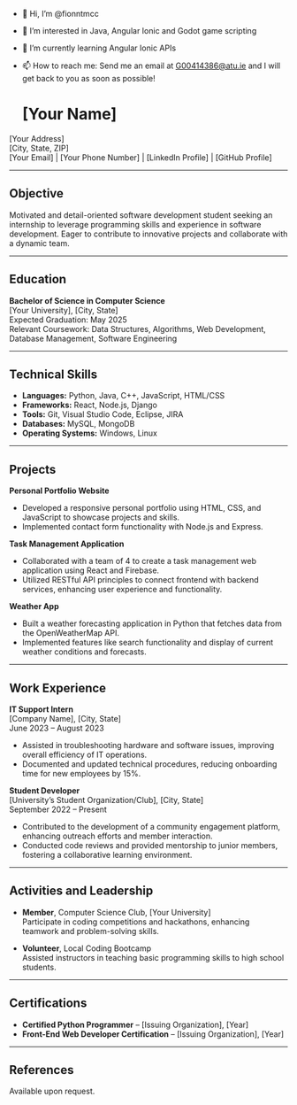 - 👋 Hi, I’m @fionntmcc
- 👀 I’m interested in Java, Angular Ionic and Godot game scripting
- 🌱 I’m currently learning Angular Ionic APIs
- 📫 How to reach me:
    Send me an email at G00414386@atu.ie and I will get back to you as soon as possible!

  # [Your Name]
[Your Address]  
[City, State, ZIP]  
[Your Email] | [Your Phone Number] | [LinkedIn Profile] | [GitHub Profile]

---

## Objective

Motivated and detail-oriented software development student seeking an internship to leverage programming skills and experience in software development. Eager to contribute to innovative projects and collaborate with a dynamic team.

---

## Education

**Bachelor of Science in Computer Science**  
[Your University], [City, State]  
Expected Graduation: May 2025  
Relevant Coursework: Data Structures, Algorithms, Web Development, Database Management, Software Engineering

---

## Technical Skills

- **Languages:** Python, Java, C++, JavaScript, HTML/CSS
- **Frameworks:** React, Node.js, Django
- **Tools:** Git, Visual Studio Code, Eclipse, JIRA
- **Databases:** MySQL, MongoDB
- **Operating Systems:** Windows, Linux

---

## Projects

**Personal Portfolio Website**  
- Developed a responsive personal portfolio using HTML, CSS, and JavaScript to showcase projects and skills.
- Implemented contact form functionality with Node.js and Express.

**Task Management Application**  
- Collaborated with a team of 4 to create a task management web application using React and Firebase.
- Utilized RESTful API principles to connect frontend with backend services, enhancing user experience and functionality.

**Weather App**  
- Built a weather forecasting application in Python that fetches data from the OpenWeatherMap API.
- Implemented features like search functionality and display of current weather conditions and forecasts.

---

## Work Experience

**IT Support Intern**  
[Company Name], [City, State]  
June 2023 – August 2023  
- Assisted in troubleshooting hardware and software issues, improving overall efficiency of IT operations.
- Documented and updated technical procedures, reducing onboarding time for new employees by 15%.

**Student Developer**  
[University’s Student Organization/Club], [City, State]  
September 2022 – Present  
- Contributed to the development of a community engagement platform, enhancing outreach efforts and member interaction.
- Conducted code reviews and provided mentorship to junior members, fostering a collaborative learning environment.

---

## Activities and Leadership

- **Member**, Computer Science Club, [Your University]  
  Participate in coding competitions and hackathons, enhancing teamwork and problem-solving skills.

- **Volunteer**, Local Coding Bootcamp  
  Assisted instructors in teaching basic programming skills to high school students.

---

## Certifications

- **Certified Python Programmer** – [Issuing Organization], [Year]
- **Front-End Web Developer Certification** – [Issuing Organization], [Year]

---

## References

Available upon request.


<!---
fionntmcc/fionntmcc is a ✨ special ✨ repository because its `README.md` (this file) appears on your GitHub profile.
You can click the Preview link to take a look at your changes.
--->
